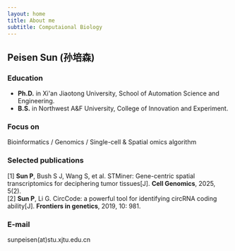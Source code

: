 ```yaml
---
layout: home
title: About me
subtitle: Computaional Biology
---
```


## Peisen Sun (孙培森)

### Education  
 - **Ph.D.** in Xi'an Jiaotong University, School of Automation Science and Engineering.  
 - **B.S.** in Northwest A&F University, College of Innovation and Experiment.

### Focus on
Bioinformatics / Genomics / Single-cell & Spatial omics algorithm


### Selected publications
[1] **Sun P**, Bush S J, Wang S, et al. STMiner: Gene-centric spatial transcriptomics for deciphering tumor tissues[J]. **Cell Genomics**, 2025, 5(2).  
[2] **Sun P**, Li G. CircCode: a powerful tool for identifying circRNA coding ability[J]. **Frontiers in genetics**, 2019, 10: 981.

### E-mail
sunpeisen(at)stu.xjtu.edu.cn
